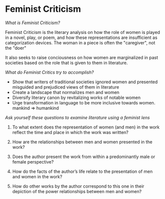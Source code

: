 # Feminist Criticism

*What is Feminist Criticism?*

Feminist Criticism is the literary analysis on how the role of women is played in a novel, play, or poem, and how these representations are insufficient as categorization devices. The woman in a piece is often the "caregiver", not the "doer"

It also seeks to raise conciousness on how women are marginalized in past societies based on the role that is given to them in literature. 

*What do Feminist Critics try to accomplish?*

*   Show that writers of traditional societies ignored women and presented misguided and prejudiced views of them in literature
*   Create a landscape that normalizes men and women
*   Diversify literary canon by revitalizing works of notable women
*   Urge transformation in language to be more inclusive towards women. mankind => humankind


*Ask yourself these questions to examine literature using a feminist lens*

1. To what extent does the representation of women (and men) in the work reflect the time and place in which the work was written?

2. How are the relationships between men and women presented in the work?

3. Does the author present the work from within a predominantly male or female perspective?

4. How do the facts of the author’s life relate to the presentation of men and women in the work?

5. How do other works by the author correspond to this one in their depiction of the power relationships between men and women?